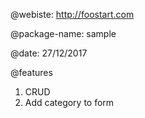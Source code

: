 @webiste: http://foostart.com

@package-name: sample

@date: 27/12/2017

@features

1. CRUD
2. Add category to form